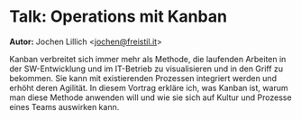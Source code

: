 # Talk: Operations mit Kanban

**Autor:** Jochen Lillich &lt;jochen@freistil.it&gt;

Kanban verbreitet sich immer mehr als Methode, die laufenden Arbeiten in der SW-Entwicklung und im  IT-Betrieb zu visualisieren und in den Griff zu bekommen. Sie kann mit existierenden Prozessen integriert  werden und erhöht deren Agilität. In diesem Vortrag erkläre ich, was Kanban ist, warum man diese Methode anwenden will und wie sie sich auf Kultur und Prozesse eines Teams auswirken kann.
